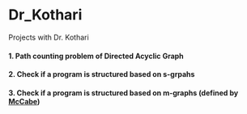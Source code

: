 # Dr_Kothari
Projects with Dr. Kothari
#### 1. Path counting problem of Directed Acyclic Graph
#### 2. Check if a program is structured based on s-grpahs 
#### 3. Check if a program is structured based on m-graphs (defined by [McCabe](http://www.literateprogramming.com/mccabe.pdf))
